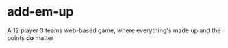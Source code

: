 # add-em-up
A 12 player 3 teams web-based game, where everything's made up and the points **do** matter 
